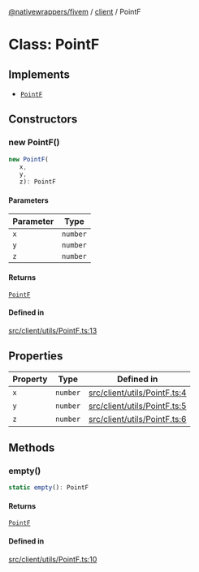 [@nativewrappers/fivem](../../README.md) / [client](../README.md) / PointF

# Class: PointF

## Implements

- [`PointF`](PointF.md)

## Constructors

### new PointF()

```ts
new PointF(
   x, 
   y, 
   z): PointF
```

#### Parameters

| Parameter | Type |
| ------ | ------ |
| `x` | `number` |
| `y` | `number` |
| `z` | `number` |

#### Returns

[`PointF`](PointF.md)

#### Defined in

[src/client/utils/PointF.ts:13](https://github.com/nativewrappers/fivem/blob/6b247f1270087bcd3ee455389e3e7f1c86c9b619/src/client/utils/PointF.ts#L13)

## Properties

| Property | Type | Defined in |
| ------ | ------ | ------ |
| `x` | `number` | [src/client/utils/PointF.ts:4](https://github.com/nativewrappers/fivem/blob/6b247f1270087bcd3ee455389e3e7f1c86c9b619/src/client/utils/PointF.ts#L4) |
| `y` | `number` | [src/client/utils/PointF.ts:5](https://github.com/nativewrappers/fivem/blob/6b247f1270087bcd3ee455389e3e7f1c86c9b619/src/client/utils/PointF.ts#L5) |
| `z` | `number` | [src/client/utils/PointF.ts:6](https://github.com/nativewrappers/fivem/blob/6b247f1270087bcd3ee455389e3e7f1c86c9b619/src/client/utils/PointF.ts#L6) |

## Methods

### empty()

```ts
static empty(): PointF
```

#### Returns

[`PointF`](PointF.md)

#### Defined in

[src/client/utils/PointF.ts:10](https://github.com/nativewrappers/fivem/blob/6b247f1270087bcd3ee455389e3e7f1c86c9b619/src/client/utils/PointF.ts#L10)
